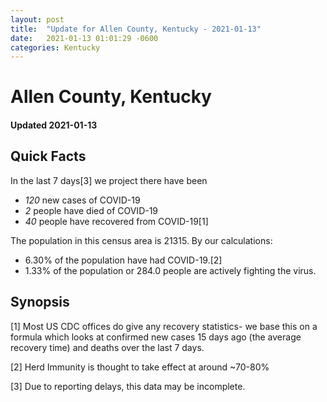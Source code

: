 ```yaml
---
layout: post
title:  "Update for Allen County, Kentucky - 2021-01-13"
date:   2021-01-13 01:01:29 -0600
categories: Kentucky
---
```


# Allen County, Kentucky
#### Updated 2021-01-13

## Quick Facts

In the last 7 days[3] we project there have been
- *120* new cases of COVID-19
- *2* people have died of COVID-19
- *40* people have recovered from COVID-19[1]

The population in this census area is 21315. By our calculations:
- 6.30% of the population have had COVID-19.[2]
- 1.33% of the population or 284.0 people are actively fighting the virus.

## Synopsis




[1] Most US CDC offices do give any recovery statistics- we base this on a formula which looks at confirmed new cases
15 days ago (the average recovery time) and deaths over the last 7 days.

[2] Herd Immunity is thought to take effect at around ~70-80%

[3] Due to reporting delays, this data may be incomplete.
 
    